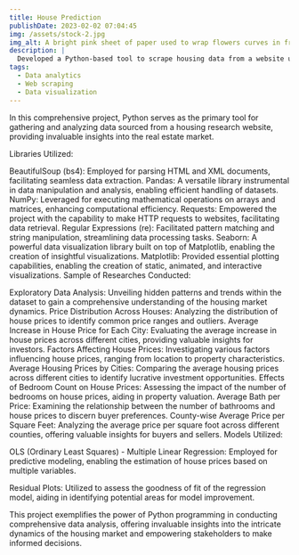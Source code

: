 ```yaml
---
title: House Prediction
publishDate: 2023-02-02 07:04:45
img: /assets/stock-2.jpg
img_alt: A bright pink sheet of paper used to wrap flowers curves in front of rich blue background
description: |
  Developed a Python-based tool to scrape housing data from a website using BeautifulSoup and requests. Utilized pandas, NumPy for data manipulation and performed exploratory data analysis to identify key market trends
tags:
  - Data analytics
  - Web scraping
  - Data visualization
---
```


In this comprehensive project, Python serves as the primary tool for gathering and analyzing data sourced from a housing research website, providing invaluable insights into the real estate market.

Libraries Utilized:

BeautifulSoup (bs4): Employed for parsing HTML and XML documents, facilitating seamless data extraction.
Pandas: A versatile library instrumental in data manipulation and analysis, enabling efficient handling of datasets.
NumPy: Leveraged for executing mathematical operations on arrays and matrices, enhancing computational efficiency.
Requests: Empowered the project with the capability to make HTTP requests to websites, facilitating data retrieval.
Regular Expressions (re): Facilitated pattern matching and string manipulation, streamlining data processing tasks.
Seaborn: A powerful data visualization library built on top of Matplotlib, enabling the creation of insightful visualizations.
Matplotlib: Provided essential plotting capabilities, enabling the creation of static, animated, and interactive visualizations.
Sample of Researches Conducted:

Exploratory Data Analysis: Unveiling hidden patterns and trends within the dataset to gain a comprehensive understanding of the housing market dynamics.
Price Distribution Across Houses: Analyzing the distribution of house prices to identify common price ranges and outliers.
Average Increase in House Price for Each City: Evaluating the average increase in house prices across different cities, providing valuable insights for investors.
Factors Affecting House Prices: Investigating various factors influencing house prices, ranging from location to property characteristics.
Average Housing Prices by Cities: Comparing the average housing prices across different cities to identify lucrative investment opportunities.
Effects of Bedroom Count on House Prices: Assessing the impact of the number of bedrooms on house prices, aiding in property valuation.
Average Bath per Price: Examining the relationship between the number of bathrooms and house prices to discern buyer preferences.
County-wise Average Price per Square Feet: Analyzing the average price per square foot across different counties, offering valuable insights for buyers and sellers.
Models Utilized:

OLS (Ordinary Least Squares) - Multiple Linear Regression: Employed for predictive modeling, enabling the estimation of house prices based on multiple variables.

Residual Plots: Utilized to assess the goodness of fit of the regression model, aiding in identifying potential areas for model improvement.

This project exemplifies the power of Python programming in conducting comprehensive data analysis, offering invaluable insights into the intricate dynamics of the housing market and empowering stakeholders to make informed decisions.
